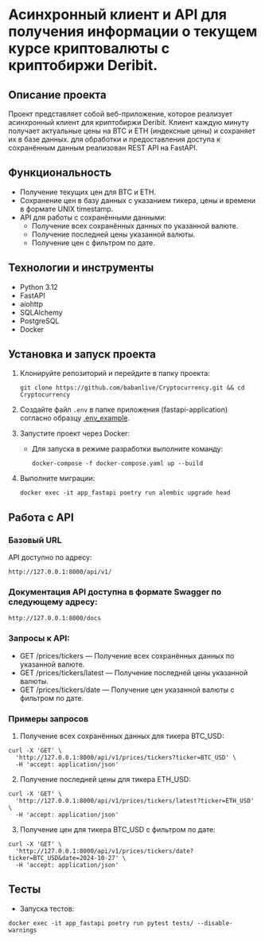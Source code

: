 # Асинхронный клиент и API для получения информации о текущем курсе криптовалюты с криптобиржи Deribit.

## Описание проекта

Проект представляет собой веб-приложение, которое реализует асинхронный клиент для криптобиржи Deribit. Клиент каждую минуту получает актуальные цены на BTC и ETH (индексные цены) и сохраняет их в базе данных. для обработки и предоставления доступа к сохранённым данным реализован REST API на FastAPI.

## Функциональность

- Получение текущих цен для BTC и ETH.
- Сохранение цен в базу данных с указанием тикера, цены и времени в формате UNIX timestamp.
- API для работы с сохранёнными данными:
  - Получение всех сохранённых данных по указанной валюте.
  - Получение последней цены указанной валюты.
  - Получение цен с фильтром по дате.

## Технологии и инструменты

- Python 3.12
- FastAPI
- aiohttp
- SQLAlchemy
- PostgreSQL
- Docker

## Установка и запуск проекта

1. Клонируйте репозиторий и перейдите в папку проекта:

    ```shell
    git clone https://github.com/babanlive/Cryptocurrency.git && cd Cryptocurrency
    ```

2. Создайте файл `.env` в папке приложения (fastapi-application) согласно образцу [.env_example](fastapi-application/.env.example).

3. Запустите проект через Docker:

    - Для запуска в режиме разработки выполните команду:

      ```shell
      docker-compose -f docker-compose.yaml up --build
      ```

4. Выполните миграции:

    ```shell
    docker exec -it app_fastapi poetry run alembic upgrade head
    ```

## Работа с API

### Базовый URL

API доступно по адресу:

```shell
http://127.0.0.1:8000/api/v1/
```

### Документация API доступна в формате Swagger по следующему адресу:

```shell
http://127.0.0.1:8000/docs
```

### Запросы к API:

 - GET /prices/tickers — Получение всех сохранённых данных по указанной валюте.
 - GET /prices/tickers/latest — Получение последней цены указанной валюты.
 - GET /prices/tickers/date — Получение цен указанной валюты с фильтром по дате.


### Примеры запросов
1. Получение всех сохранённых данных для тикера BTC_USD:

```shell
curl -X 'GET' \
  'http://127.0.0.1:8000/api/v1/prices/tickers?ticker=BTC_USD' \
  -H 'accept: application/json'
  ```

2. Получение последней цены для тикера ETH_USD:
```shell
curl -X 'GET' \
  'http://127.0.0.1:8000/api/v1/prices/tickers/latest?ticker=ETH_USD' \
  -H 'accept: application/json'
 ```

3. Получение цен для тикера BTC_USD с фильтром по дате:

```shell
curl -X 'GET' \
  'http://127.0.0.1:8000/api/v1/prices/tickers/date?ticker=BTC_USD&date=2024-10-27' \
  -H 'accept: application/json'
 ```

## Тесты
- Запуска тестов:

```shell
docker exec -it app_fastapi poetry run pytest tests/ --disable-warnings
```
